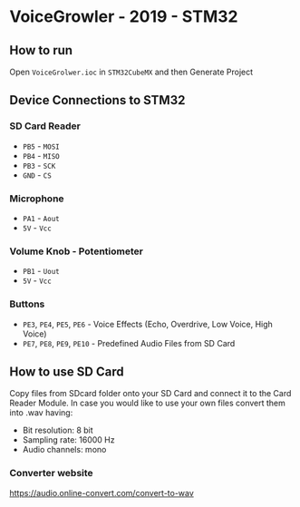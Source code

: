 # VoiceGrowler - 2019 - STM32
## How to run
Open `VoiceGrolwer.ioc` in `STM32CubeMX` and then Generate Project
## Device Connections to STM32
### SD Card Reader
- `PB5` - `MOSI`
- `PB4` - `MISO`
- `PB3` - `SCK`
- `GND` - `CS`
### Microphone
- `PA1` - `Aout`
- `5V` - `Vcc`
### Volume Knob - Potentiometer
- `PB1` - `Uout`
- `5V` - `Vcc`
### Buttons
- `PE3`, `PE4`, `PE5`, `PE6` - Voice Effects (Echo, Overdrive, Low Voice, High Voice)
- `PE7`, `PE8`, `PE9`, `PE10` - Predefined Audio Files from SD Card

## How to use SD Card
Copy files from SDcard folder onto your SD Card and connect it to the Card Reader Module.
In case you would like to use your own files convert them into .wav having:
  - Bit resolution: 8 bit
  - Sampling rate: 16000 Hz
  - Audio channels: mono
### Converter website
https://audio.online-convert.com/convert-to-wav
